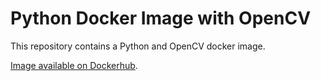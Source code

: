 # Python Docker Image with OpenCV

This repository contains a Python and OpenCV docker image.

[Image available on Dockerhub](https://hub.docker.com/r/haidaocht/python-opencv/).
